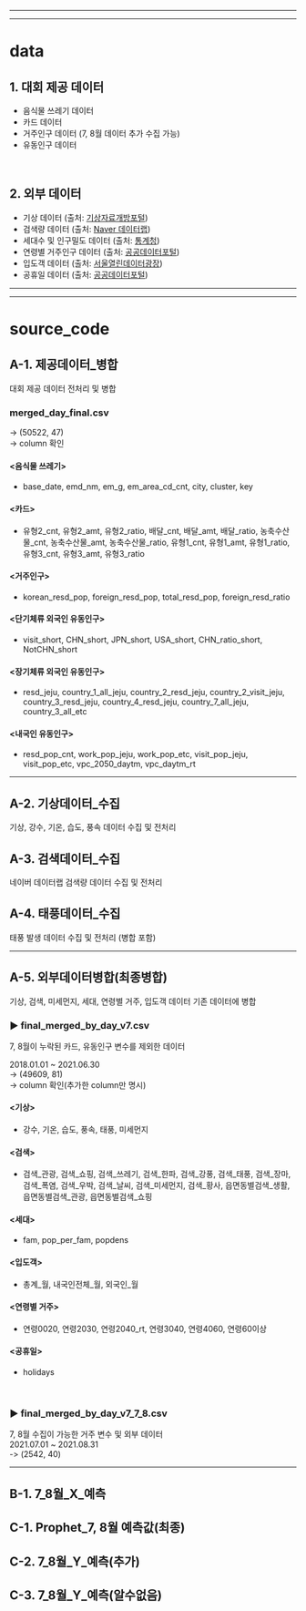 
---
---
# data
## 1. 대회 제공 데이터
- 음식물 쓰레기 데이터
- 카드 데이터
- 거주인구 데이터 (7, 8월 데이터 추가 수집 가능)
- 유동인구 데이터

<br>

## 2. 외부 데이터
- 기상 데이터 (출처: [기상자료개방포털](https://data.kma.go.kr/cmmn/main.do))
- 검색량 데이터 (출처: [Naver 데이터랩](https://datalab.naver.com/keyword/trendSearch.naver))
- 세대수 및 인구밀도 데이터 (출처: [통계청](https://kostat.go.kr/portal/korea/index.action))
- 연령별 거주인구 데이터 (출처: [공공데이터포털](https://www.data.go.kr/index.do))
- 입도객 데이터 (출처: [서울열린데이터광장](http://li-st.com/reference/253))
- 공휴일 데이터 (출처: [공공데이터포털](https://www.data.go.kr/index.do))
---
---
# source_code
## A-1. 제공데이터_병합
대회 제공 데이터 전처리 및 병합 <br>
### merged_day_final.csv <br>
-> (50522, 47) <br>
-> column 확인
#### <음식물 쓰레기>
- base_date, emd_nm, em_g, em_area_cd_cnt, city, cluster, key

#### <카드>
- 유형2_cnt, 유형2_amt, 유형2_ratio, 배달_cnt, 배달_amt, 배달_ratio, 농축수산물_cnt, 농축수산물_amt, 농축수산물_ratio, 유형1_cnt, 유형1_amt, 유형1_ratio, 유형3_cnt, 유형3_amt, 유형3_ratio

#### <거주인구>
- korean_resd_pop, foreign_resd_pop, total_resd_pop, foreign_resd_ratio

#### <단기체류 외국인 유동인구>
- visit_short, CHN_short, JPN_short, USA_short, CHN_ratio_short, NotCHN_short

#### <장기체류 외국인 유동인구>
- resd_jeju, country_1_all_jeju, country_2_resd_jeju, country_2_visit_jeju, country_3_resd_jeju, country_4_resd_jeju, country_7_all_jeju, country_3_all_etc

#### <내국인 유동인구>
- resd_pop_cnt, work_pop_jeju, work_pop_etc, visit_pop_jeju, visit_pop_etc, vpc_2050_daytm, vpc_daytm_rt
---
## A-2. 기상데이터_수집
기상, 강수, 기온, 습도, 풍속 데이터 수집 및 전처리

## A-3. 검색데이터_수집
네이버 데이터랩 검색량 데이터 수집 및 전처리

## A-4. 태풍데이터_수집
태풍 발생 데이터 수집 및 전처리 (병합 포함)

---

## A-5. 외부데이터병합(최종병합)
기상, 검색, 미세먼지, 세대, 연령별 거주, 입도객 데이터 기존 데이터에 병합 <br>
### **▶ final_merged_by_day_v7.csv** <br>
7, 8월이 누락된 카드, 유동인구 변수를 제외한 데이터

2018.01.01 ~ 2021.06.30 <br>
-> (49609, 81) <br>
-> column 확인(추가한 column만 명시)
#### <기상>
- 강수, 기온, 습도, 풍속, 태풍, 미세먼지
#### <검색>
- 검색_관광, 검색_쇼핑, 검색_쓰레기, 검색_한파, 검색_강풍, 검색_태풍, 검색_장마, 검색_폭염, 검색_우박, 검색_날씨, 검색_미세먼지, 검색_황사, 읍면동별검색_생활, 읍면동별검색_관광, 읍면동별검색_쇼핑
#### <세대>
- fam, pop_per_fam, popdens
#### <입도객>
- 총계_월, 내국인전체_월, 외국인_월
#### <연령별 거주>
- 연령0020, 연령2030, 연령2040_rt, 연령3040, 연령4060, 연령60이상
#### <공휴일>
- holidays

<br>

### **▶ final_merged_by_day_v7_7_8.csv** 
7, 8월 수집이 가능한 거주 변수 및 외부 데이터<br>
2021.07.01 ~ 2021.08.31  <br>
-> (2542, 40) <br>

---
## B-1. 7_8월_X_예측

## C-1. Prophet_7, 8월 예측값(최종)

## C-2.  7_8월_Y_예측(추가)

## C-3.  7_8월_Y_예측(알수없음)

